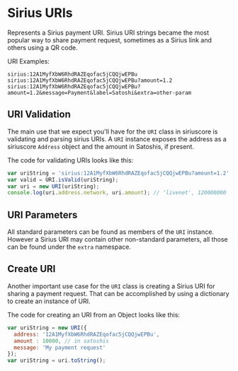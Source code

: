 # Sirius URIs
Represents a Sirius payment URI. Sirius URI strings became the most popular way to share payment request, sometimes as a Sirius link and others using a QR code.

URI Examples:

```
sirius:12A1MyfXbW6RhdRAZEqofac5jCQQjwEPBu
sirius:12A1MyfXbW6RhdRAZEqofac5jCQQjwEPBu?amount=1.2
sirius:12A1MyfXbW6RhdRAZEqofac5jCQQjwEPBu?amount=1.2&message=Payment&label=Satoshi&extra=other-param
```

## URI Validation
The main use that we expect you'll have for the `URI` class in siriuscore is validating and parsing sirius URIs. A `URI` instance exposes the address as a siriuscore `Address` object and the amount in Satoshis, if present.

The code for validating URIs looks like this:

```javascript
var uriString = 'sirius:12A1MyfXbW6RhdRAZEqofac5jCQQjwEPBu?amount=1.2';
var valid = URI.isValid(uriString);
var uri = new URI(uriString);
console.log(uri.address.network, uri.amount); // 'livenet', 120000000
```

## URI Parameters
All standard parameters can be found as members of the `URI` instance. However a Sirius URI may contain other non-standard parameters, all those can be found under the `extra` namespace.

## Create URI
Another important use case for the `URI` class is creating a Sirius URI for sharing a payment request. That can be accomplished by using a dictionary to create an instance of URI.

The code for creating an URI from an Object looks like this:

```javascript
var uriString = new URI({
  address: '12A1MyfXbW6RhdRAZEqofac5jCQQjwEPBu',
  amount : 10000, // in satoshis
  message: 'My payment request'
});
var uriString = uri.toString();
```
